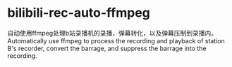# bilibili-rec-auto-ffmpeg
自动使用ffmpeg处理b站录播机的录播，弹幕转化，以及弹幕压制到录播内。 
Automatically use ffmpeg to process the recording and playback of station B's recorder, convert the barrage, and suppress the barrage into the recording.
